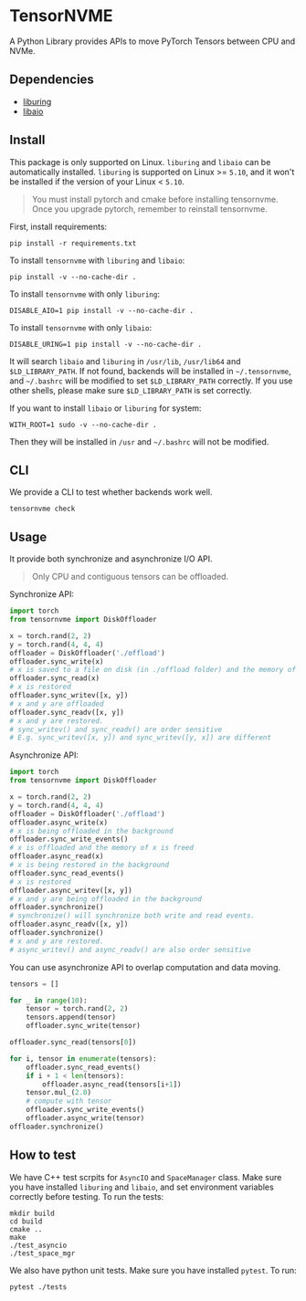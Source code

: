 # TensorNVME

A Python Library provides APIs to move PyTorch Tensors between CPU and NVMe.

## Dependencies

- [liburing](https://github.com/axboe/liburing)
- [libaio](https://pagure.io/libaio)

## Install

This package is only supported on Linux. `liburing` and `libaio` can be automatically installed. `liburing` is supported on Linux >= `5.10`, and it won't be installed if the version of your Linux < `5.10`.

> You must install pytorch and cmake before installing tensornvme. Once you upgrade pytorch, remember to reinstall tensornvme.

First, install requirements:
```shell
pip install -r requirements.txt
```

To install `tensornvme` with `liburing` and `libaio`:
```shell
pip install -v --no-cache-dir .
```

To install `tensornvme` with only `liburing`:
```shell
DISABLE_AIO=1 pip install -v --no-cache-dir .
```

To install `tensornvme` with only `libaio`:
```shell
DISABLE_URING=1 pip install -v --no-cache-dir .
```

It will search `libaio` and `liburing` in `/usr/lib`, `/usr/lib64` and `$LD_LIBRARY_PATH`. If not found, backends will be installed in `~/.tensornvme`, and `~/.bashrc` will be modified to set `$LD_LIBRARY_PATH` correctly. If you use other shells, please make sure `$LD_LIBRARY_PATH` is set correctly.

If you want to install `libaio` or `liburing` for system:
```shell
WITH_ROOT=1 sudo -v --no-cache-dir .
```
Then they will be installed in `/usr` and `~/.bashrc` will not be modified.

## CLI

We provide a CLI to test whether backends work well.
```shell
tensornvme check
```

## Usage

It provide both synchronize and asynchronize I/O API.

> Only CPU and contiguous tensors can be offloaded.

Synchronize API:
```python
import torch
from tensornvme import DiskOffloader

x = torch.rand(2, 2)
y = torch.rand(4, 4, 4)
offloader = DiskOffloader('./offload')
offloader.sync_write(x)
# x is saved to a file on disk (in ./offload folder) and the memory of x is freed
offloader.sync_read(x)
# x is restored
offloader.sync_writev([x, y])
# x and y are offloaded
offloader.sync_readv([x, y])
# x and y are restored.
# sync_writev() and sync_readv() are order sensitive
# E.g. sync_writev([x, y]) and sync_writev([y, x]) are different
```

Asynchronize API:
```python
import torch
from tensornvme import DiskOffloader

x = torch.rand(2, 2)
y = torch.rand(4, 4, 4)
offloader = DiskOffloader('./offload')
offloader.async_write(x)
# x is being offloaded in the background
offloader.sync_write_events()
# x is offloaded and the memory of x is freed
offloader.async_read(x)
# x is being restored in the background
offloader.sync_read_events()
# x is restored
offloader.async_writev([x, y])
# x and y are being offloaded in the background
offloader.synchronize()
# synchronize() will synchronize both write and read events.
offloader.async_readv([x, y])
offloader.synchronize()
# x and y are restored.
# async_writev() and async_readv() are also order sensitive
```

You can use asynchronize API to overlap computation and data moving.
```python
tensors = []

for _ in range(10):
    tensor = torch.rand(2, 2)
    tensors.append(tensor)
    offloader.sync_write(tensor)

offloader.sync_read(tensors[0])

for i, tensor in enumerate(tensors):
    offloader.sync_read_events()
    if i + 1 < len(tensors):
        offloader.async_read(tensors[i+1])
    tensor.mul_(2.0)
    # compute with tensor
    offloader.sync_write_events()
    offloader.async_write(tensor)
offloader.synchronize()
```

## How to test

We have C++ test scrpits for `AsyncIO` and `SpaceManager` class. Make sure you have installed `liburing` and `libaio`, and set environment variables correctly before testing. To run the tests:

```shell
mkdir build
cd build
cmake ..
make
./test_asyncio
./test_space_mgr
```

We also have python unit tests. Make sure you have installed `pytest`. To run:

```shell
pytest ./tests
```
